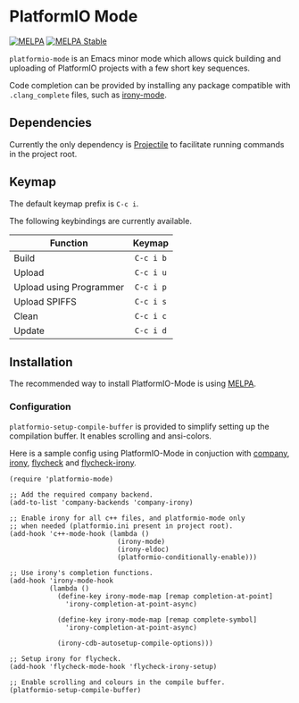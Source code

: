 # PlatformIO Mode
[![MELPA](https://melpa.org/packages/platformio-mode-badge.svg)](https://melpa.org/#/platformio-mode)
[![MELPA Stable](https://stable.melpa.org/packages/platformio-mode-badge.svg)](https://stable.melpa.org/#/platformio-mode)


`platformio-mode` is an Emacs minor mode which allows quick building and uploading of
PlatformIO projects with a few short key sequences.

Code completion can be provided by installing any package compatible with `.clang_complete` files,
such as [irony-mode](https://github.com/Sarcasm/irony-mode).


## Dependencies

Currently the only dependency is [Projectile](https://github.com/bbatsov/projectile)
to facilitate running commands in the project root.


## Keymap

The default keymap prefix is `C-c i`.

The following keybindings are currently available.

| Function                | Keymap    |
| --------                | :-------: |
| Build                   | `C-c i b` |
| Upload                  | `C-c i u` |
| Upload using Programmer | `C-c i p` |
| Upload SPIFFS           | `C-c i s` |
| Clean                   | `C-c i c` |
| Update                  | `C-c i d` |


## Installation

The recommended way to install PlatformIO-Mode is using [MELPA](https://melpa.org/).

### Configuration

`platformio-setup-compile-buffer` is provided to simplify setting up the compilation
buffer. It enables scrolling and ansi-colors.


Here is a sample config using PlatformIO-Mode in conjuction with [company](http://company-mode.github.io/), [irony](https://github.com/Sarcasm/irony-mode), [flycheck](http://www.flycheck.org/) and [flycheck-irony](https://github.com/Sarcasm/flycheck-irony).

```elisp
(require 'platformio-mode)

;; Add the required company backend.
(add-to-list 'company-backends 'company-irony)

;; Enable irony for all c++ files, and platformio-mode only
;; when needed (platformio.ini present in project root).
(add-hook 'c++-mode-hook (lambda ()
                           (irony-mode)
                           (irony-eldoc)
                           (platformio-conditionally-enable)))

;; Use irony's completion functions.
(add-hook 'irony-mode-hook
          (lambda ()
            (define-key irony-mode-map [remap completion-at-point]
              'irony-completion-at-point-async)

            (define-key irony-mode-map [remap complete-symbol]
              'irony-completion-at-point-async)

            (irony-cdb-autosetup-compile-options)))
            
;; Setup irony for flycheck.
(add-hook 'flycheck-mode-hook 'flycheck-irony-setup)

;; Enable scrolling and colours in the compile buffer.
(platformio-setup-compile-buffer)
```
